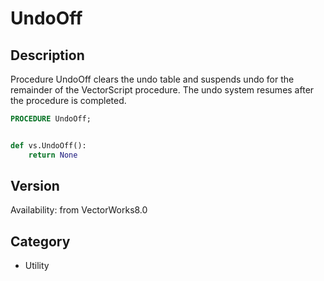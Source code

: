 # UndoOff

## Description
Procedure UndoOff clears the undo table and suspends undo for the remainder of the VectorScript procedure. The undo system resumes after the procedure is completed.

```pascal
PROCEDURE UndoOff;
```

```python

def vs.UndoOff():
    return None
```

## Version
Availability: from VectorWorks8.0
## Category
* Utility

